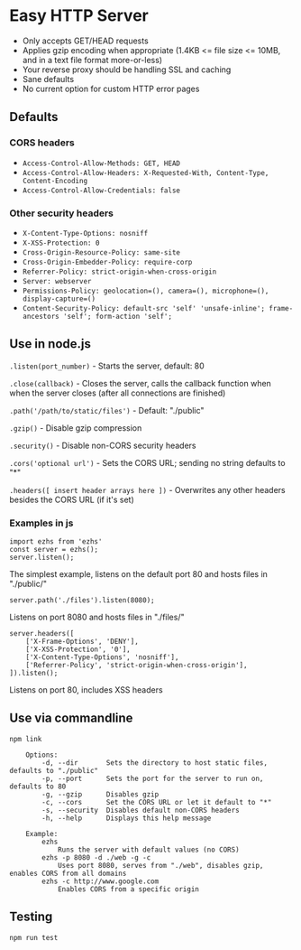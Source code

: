 # Easy HTTP Server

- Only accepts GET/HEAD requests
- Applies gzip encoding when appropriate (1.4KB <= file size <= 10MB, and in a text file format more-or-less)
- Your reverse proxy should be handling SSL and caching
- Sane defaults
- No current option for custom HTTP error pages

## Defaults

### CORS headers

- `Access-Control-Allow-Methods: GET, HEAD`
- `Access-Control-Allow-Headers: X-Requested-With, Content-Type, Content-Encoding`
- `Access-Control-Allow-Credentials: false`

### Other security headers

- `X-Content-Type-Options: nosniff`
- `X-XSS-Protection: 0`
- `Cross-Origin-Resource-Policy: same-site`
- `Cross-Origin-Embedder-Policy: require-corp`
- `Referrer-Policy: strict-origin-when-cross-origin`
- `Server: webserver`
- `Permissions-Policy: geolocation=(), camera=(), microphone=(), display-capture=()`
- `Content-Security-Policy: default-src 'self' 'unsafe-inline'; frame-ancestors 'self'; form-action 'self';`

## Use in node.js

`.listen(port_number)` - Starts the server, default: 80

`.close(callback)` - Closes the server, calls the callback function when when the server closes (after all connections are finished)

`.path('/path/to/static/files')` - Default: "./public"

`.gzip()` - Disable gzip compression

`.security()` - Disable non-CORS security headers

`.cors('optional url')` - Sets the CORS URL; sending no string defaults to "*"

`.headers([ insert header arrays here ])` - Overwrites any other headers besides the CORS URL (if it's set)

### Examples in js

```
import ezhs from 'ezhs'
const server = ezhs();
server.listen();
```
The simplest example, listens on the default port 80 and hosts files in "./public/"

```
server.path('./files').listen(8080);
```
Listens on port 8080 and hosts files in "./files/"

```
server.headers([
    ['X-Frame-Options', 'DENY'],
    ['X-XSS-Protection', '0'],
    ['X-Content-Type-Options', 'nosniff'],
    ['Referrer-Policy', 'strict-origin-when-cross-origin'],
]).listen();
```
Listens on port 80, includes XSS headers

## Use via commandline

`npm link`

```
    Options:
        -d, --dir       Sets the directory to host static files, defaults to "./public"
        -p, --port      Sets the port for the server to run on, defaults to 80
        -g, --gzip      Disables gzip
        -c, --cors      Set the CORS URL or let it default to "*"
		-s, --security	Disables default non-CORS headers
        -h, --help      Displays this help message

    Example:
        ezhs
            Runs the server with default values (no CORS)
        ezhs -p 8080 -d ./web -g -c
            Uses port 8080, serves from "./web", disables gzip, enables CORS from all domains
        ezhs -c http://www.google.com
            Enables CORS from a specific origin
```

## Testing

`npm run test`